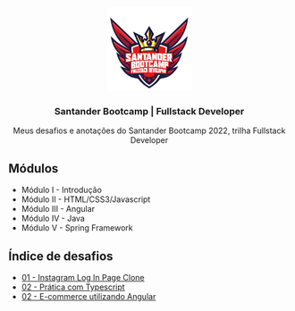<div align="center">
  <img src=".github/bootcamp-badge.png" height="150px" />
</div>

<h3 align="center">Santander Bootcamp | Fullstack Developer</h3>

<div align="center">
  Meus desafios e anotações do Santander Bootcamp 2022, trilha Fullstack Developer
</div>

## Módulos

- Módulo I - Introdução
- Módulo II - HTML/CSS3/Javascript
- Módulo III - Angular
- Módulo IV - Java
- Módulo V - Spring Framework

## Índice de desafios

- [01 - Instagram Log In Page Clone](https://github.com/gabrielribeirof/santander-bootcamp-fullstack-developer/tree/main/desafio-instagram-log-in-clone)
- [02 - Prática com Typescript](https://github.com/gabrielribeirof/santander-bootcamp-fullstack-developer/tree/main/desafio-pratica-com-typescript)
- [02 - E-commerce utilizando Angular](https://github.com/gabrielribeirof/santander-bootcamp-fullstack-developer/tree/main/desafio-e-commerce-utilizando-angular)
